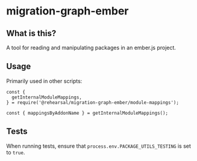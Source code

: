 # migration-graph-ember

## What is this?

A tool for reading and manipulating packages in an ember.js project.

## Usage

Primarily used in other scripts:

```
const {
  getInternalModuleMappings,
} = require('@rehearsal/migration-graph-ember/module-mappings');

const { mappingsByAddonName } = getInternalModuleMappings();
```

## Tests

When running tests, ensure that `process.env.PACKAGE_UTILS_TESTING` is set to
`true`.
